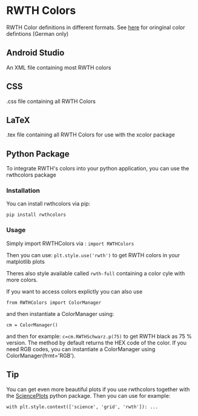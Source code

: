# RWTH Colors

RWTH Color definitions in different formats.
See [here](https://www9.rwth-aachen.de/global/show_document.asp?id=aaaaaaaaaadpbhq) for oringinal color defintions (German only)

## Android Studio
An XML file containing most RWTH colors

## CSS
.css file containing all RWTH Colors

## LaTeX
.tex file containing all RWTH Colors for use with the xcolor package

## Python Package
To integrate RWTH's colors into your python application, you can use the rwthcolors package

### Installation

You can install rwthcolors via pip:

`pip install rwthcolors`

### Usage

Simply import RWTHColors via :
`import RWTHColors`

Then you can use:
`plt.style.use('rwth')` to get RWTH colors in your matplotlib plots

Theres also style available called `rwth-full` containing a color cyle with more colors.

If you want to access colors explictly you can also use

`from RWTHColors import ColorManager`

and then instantiate a ColorManager using:

`cm = ColorManager()`

and then for example: `c=cm.RWTHSchwarz.p(75)` to get RWTH black as 75 % version.
The method by default returns the HEX code of the color. If you need RGB codes, you can instantiate
a ColorManager using  ColorManager(frmt='RGB').

## Tip
You can get even more beautiful plots if you use rwthcolors together with the [SciencePlots](https://github.com/garrettj403/SciencePlots) python package.
Then you can use for example:

`with plt.style.context(['science', 'grid', 'rwth']):
	...
`

